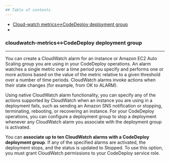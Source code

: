 ```yaml
---
## Table of contents
---
```

* [Cloud-watch metrics<->CodeDeploy deployment group](#cloudwatch-metrics-codedeploy)
* 

### cloudwatch-metrics<->CodeDeploy deployment group
---
You can create a CloudWatch alarm for an instance or Amazon EC2 Auto Scaling group you are using in your CodeDeploy operations. An alarm watches a single metric over a time period you specify and performs one or more actions based on the value of the metric relative to a given threshold over a number of time periods. CloudWatch alarms invoke actions when their state changes (for example, from OK to ALARM).

Using native CloudWatch alarm functionality, you can specify any of the actions supported by CloudWatch when an instance you are using in a deployment fails, such as sending an Amazon SNS notification or stopping, terminating, rebooting, or recovering an instance. For your CodeDeploy operations, you can configure a deployment group to stop a deployment whenever any CloudWatch alarm you associate with the deployment group is activated.

You can **associate up to ten CloudWatch alarms with a CodeDeploy deployment group**. If any of the specified alarms are activated, the deployment stops, and the status is updated to Stopped. To use this option, you must grant CloudWatch permissions to your CodeDeploy service role.
